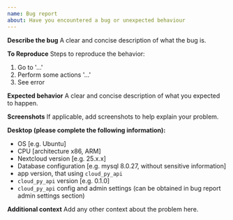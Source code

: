 ```yaml
---
name: Bug report
about: Have you encountered a bug or unexpected behaviour
---
```


**Describe the bug**
A clear and concise description of what the bug is.

**To Reproduce**
Steps to reproduce the behavior:
1. Go to '...'
2. Perform some actions '...'
3. See error

**Expected behavior**
A clear and concise description of what you expected to happen.

**Screenshots**
If applicable, add screenshots to help explain your problem.

**Desktop (please complete the following information):**
 - OS [e.g. Ubuntu]
 - CPU [architecture x86, ARM]
 - Nextcloud version [e.g. 25.x.x]
 - Database configuration [e.g. mysql 8.0.27, without sensitive information]
 - app version, that using `cloud_py_api`
 - `cloud_py_api` version [e.g. 0.1.0]
 - `cloud_py_api` config and admin settings (can be obtained in bug report admin settings section)

**Additional context**
Add any other context about the problem here.
